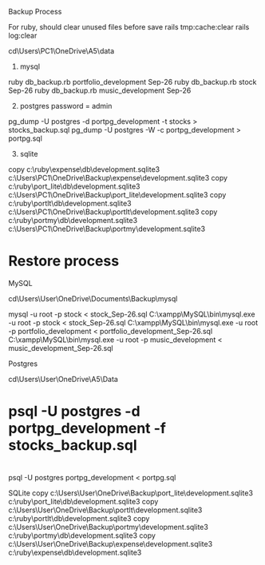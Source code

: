 Backup Process

For ruby, should clear unused files before save
rails tmp:cache:clear
rails log:clear

cd\Users\PC1\OneDrive\A5\data

1. mysql

ruby db_backup.rb portfolio_development Sep-26
ruby db_backup.rb stock Sep-26
ruby db_backup.rb music_development Sep-26

2. postgres password = admin

pg_dump -U postgres -d portpg_development -t stocks > stocks_backup.sql
pg_dump -U postgres -W -c portpg_development > portpg.sql

3. sqlite

copy c:\ruby\expense\db\development.sqlite3 c:\Users\PC1\OneDrive\Backup\expense\development.sqlite3
copy c:\ruby\port_lite\db\development.sqlite3 c:\Users\PC1\OneDrive\Backup\port_lite\development.sqlite3
copy c:\ruby\portlt\db\development.sqlite3 c:\Users\PC1\OneDrive\Backup\portlt\development.sqlite3
copy c:\ruby\portmy\db\development.sqlite3 c:\Users\PC1\OneDrive\Backup\portmy\development.sqlite3

# Restore process

MySQL

cd\Users\User\OneDrive\Documents\Backup\mysql

mysql -u root -p stock < stock_Sep-26.sql
C:\xampp\MySQL\bin\mysql.exe -u root -p stock < stock_Sep-26.sql
C:\xampp\MySQL\bin\mysql.exe -u root -p portfolio_development < portfolio_development_Sep-26.sql
C:\xampp\MySQL\bin\mysql.exe -u root -p music_development < music_development_Sep-26.sql

Postgres

cd\Users\User\OneDrive\A5\Data

#
#  psql -U postgres -d portpg_development -f stocks_backup.sql
#

psql -U postgres portpg_development < portpg.sql


SQLite
copy c:\Users\User\OneDrive\Backup\port_lite\development.sqlite3 c:\ruby\port_lite\db\development.sqlite3
copy c:\Users\User\OneDrive\Backup\portlt\development.sqlite3 c:\ruby\portlt\db\development.sqlite3
copy c:\Users\User\OneDrive\Backup\portmy\development.sqlite3 c:\ruby\portmy\db\development.sqlite3
copy c:\Users\User\OneDrive\Backup\expense\development.sqlite3 c:\ruby\expense\db\development.sqlite3
